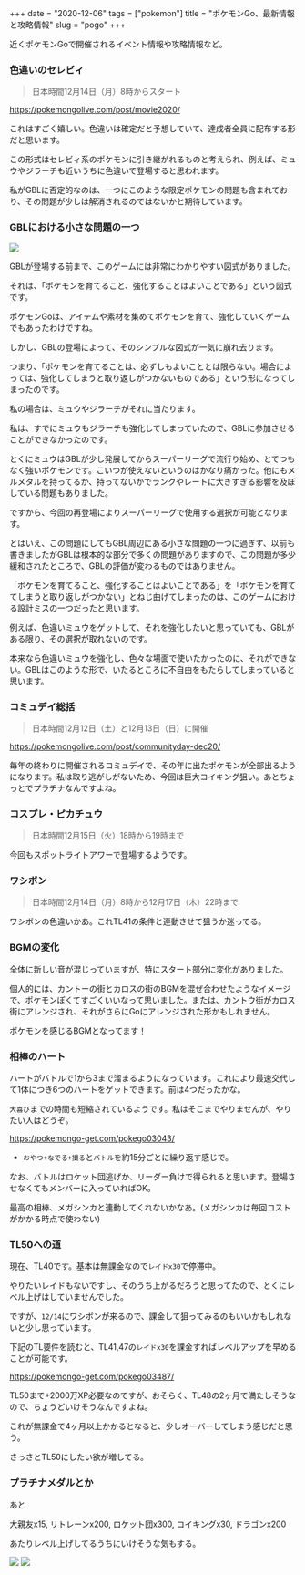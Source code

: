 +++
date = "2020-12-06"
tags = ["pokemon"]
title = "ポケモンGo、最新情報と攻略情報"
slug = "pogo"
+++

近くポケモンGoで開催されるイベント情報や攻略情報など。

### 色違いのセレビィ

> 日本時間12月14日（月）8時からスタート

https://pokemongolive.com/post/movie2020/

これはすごく嬉しい。色違いは確定だと予想していて、達成者全員に配布する形だと思います。

この形式はセレビィ系のポケモンに引き継がれるものと考えられ、例えば、ミュウやジラーチも近いうちに色違いで登場すると思われます。

私がGBLに否定的なのは、一つにこのような限定ポケモンの問題も含まれており、その問題が少しは解消されるのではないかと期待しています。

### GBLにおける小さな問題の一つ

![](https://raw.githubusercontent.com/syui/img/master/other/pokemongo_20201206_0002.jpg)

GBLが登場する前まで、このゲームには非常にわかりやすい図式がありました。

それは、「ポケモンを育てること、強化することはよいことである」という図式です。

ポケモンGoは、アイテムや素材を集めてポケモンを育て、強化していくゲームでもあったわけですね。

しかし、GBLの登場によって、そのシンプルな図式が一気に崩れ去ります。

つまり、「ポケモンを育てることは、必ずしもよいこととは限らない。場合によっては、強化してしまうと取り返しがつかないものである」という形になってしまったのです。

私の場合は、ミュウやジラーチがそれに当たります。

私は、すでにミュウもジラーチも強化してしまっていたので、GBLに参加させることができなかったのです。

とくにミュウはGBLが少し発展してからスーパーリーグで流行り始め、とてつもなく強いポケモンです。こいつが使えないというのはかなり痛かった。他にもメルメタルを持ってるか、持ってないかでランクやレートに大きすぎる影響を及ぼしている問題もありました。

ですから、今回の再登場によりスーパーリーグで使用する選択が可能となります。

とはいえ、この問題にしてもGBL周辺にある小さな問題の一つに過ぎず、以前も書きましたがGBLは根本的な部分で多くの問題がありますので、この問題が多少緩和されたところで、GBLの評価が変わるものではありません。

「ポケモンを育てること、強化することはよいことである」を「ポケモンを育ててしまうと取り返しがつかない」とねじ曲げてしまったのは、このゲームにおける設計ミスの一つだったと思います。

例えば、色違いミュウをゲットして、それを強化したいと思っていても、GBLがある限り、その選択が取れないのです。

本来なら色違いミュウを強化し、色々な場面で使いたかったのに、それができない。GBLはこのような形で、いたるところに不自由をもたらしてしまっていると思います。

### コミュデイ総括

> 日本時間12月12日（土）と12月13日（日）に開催

https://pokemongolive.com/post/communityday-dec20/

毎年の終わりに開催されるコミュデイで、その年に出たポケモンが全部出るようになります。私は取り逃がしがないため、今回は巨大コイキング狙い。あとちょっとでプラチナなんですよね。

### コスプレ・ピカチュウ

> 日本時間12月15日（火）18時から19時まで

今回もスポットライトアワーで登場するようです。

### ワシボン

> 日本時間12月14日（月）8時から12月17日（木）22時まで

ワシボンの色違いかあ。これTL41の条件と連動させて狙うか迷ってる。

### BGMの変化

全体に新しい音が混じっていますが、特にスタート部分に変化がありました。

個人的には、カントーの街とカロスの街のBGMを混ぜ合わせたようなイメージで、ポケモンぽくてすごくいいなって思いました。または、カントウ街がカロス街にアレンジされ、それがさらにGoにアレンジされた形かもしれません。

ポケモンを感じるBGMとなってます！

### 相棒のハート

ハートがバトルで1から3まで溜まるようになっています。これにより最速交代して1体につき6つのハートをゲットできます。前は4つだったかな。

`大喜び`までの時間も短縮されているようです。私はそこまでやりませんが、やりたい人はどうぞ。

https://pokemongo-get.com/pokego03043/

- `おやつ+なでる+撮る`と`バトル`を約15分ごとに繰り返す感じで。

なお、バトルはロケット団逃げか、リーダー負けで得られると思います。登場させなくてもメンバーに入っていればOK。

最高の相棒、メガシンカと連動してくれないかなあ。(メガシンカは毎回コストがかかる時点で使わない)

### TL50への道

現在、TL40です。基本は無課金なので`レイドx30`で停滞中。

やりたいレイドもないですし、そのうち上がるだろうと思ってたので、とくにレベル上げはしていませんでした。

ですが、`12/14`にワシボンが来るので、課金して狙ってみるのもいいかもしれないと少し思っています。

下記のTL要件を読むと、TL41,47の`レイドx30`を課金すればレベルアップを早めることが可能です。

https://pokemongo-get.com/pokego03487/

TL50まで+2000万XP必要なのですが、おそらく、TL48の2ヶ月で満たしそうなので、ちょうどいけそうなんですよね。

これが無課金で4ヶ月以上かかるとなると、少しオーバーしてしまう感じだと思う。

さっさとTL50にしたい欲が増してる。

### プラチナメダルとか

あと

大親友x15, リトレーンx200, ロケット団x300, コイキングx30, ドラゴンx200

あたりレベル上げしてるうちにいけそうな気もする。

![](https://raw.githubusercontent.com/syui/img/master/other/pokemongo_20201206_0000.jpg)
![](https://raw.githubusercontent.com/syui/img/master/other/pokemongo_20201206_0001.jpg)

